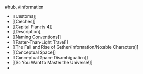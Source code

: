 #hub, #information 
- [[Customs]]
- [[Crèches]]
- [[Capital Planets 4]]
- [[Description]]
- [[Naming Conventions]]
- [[Faster-Than-Light Travel]]
- [[The Fall and Rise of Gather/Information/Notable Characters]]
- [[Conceptual Space]]
- [[Conceptual Space Disambiguation]]
- [[So You Want to Master the Universe!]]
- 